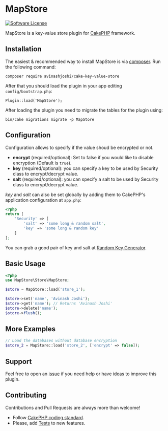 # MapStore

[![Software License](https://img.shields.io/badge/license-MIT-brightgreen.svg?style=flat-square)](LICENSE.txt)

MapStore is a key-value store plugin for [CakePHP](http://cakephp.org) framework.

## Installation

The easiest & recommended way to install MapStore is via [composer](http://getcomposer.org). Run the following command:

```
composer require avinashjoshi/cake-key-value-store
```

After that you should load the plugin in your app editing `config/bootstrap.php`:
```
Plugin::load('MapStore');
```

After loading the plugin you need to migrate the tables for the plugin using:
```
bin/cake migrations migrate -p MapStore
```

## Configuration
Configuration allows to specify if the value shoud be encrypted or not.

* **encrypt** (required/optional): Set to false if you would like to disable encryption (Default is `true`).
* **key** (required/optional): you can specify a key to be used by Security class to encrypt/decrypt value.
* **salt** (required/optional): you can specify a salt to be used by Security class to encrypt/decrypt value.

*key* and *salt* can also be set globally by adding them to CakePHP's application configuration at `app.php`:
```php
<?php
return [
    'Security' => [
        'salt' => 'some long & random salt',
        'key' => 'some long & random key'
    ]
];
```

You can grab a good pair of key and salt at [Random Key Generator](http://randomkeygen.com/).

## Basic Usage

```php
<?php
use MapStore\Store\MapStore;

$store = MapStore::load('store_1');

$store->set('name', 'Avinash Joshi');
$store->get('name'); // Returns 'Avinash Joshi'
$store->delete('name');
$store->flush();

```

## More Examples
```php
// Load the databases without database encryption
$store_2 = MapStore::load('store_2', ['encrypt' => false]);

```

## Support
Feel free to open an [issue](https://github.com/avinashjoshi/cake-key-value-store) if you need help or have ideas to improve this plugin.

## Contributing
Contributions and Pull Requests are always more than welcome!

* Follow [CakePHP coding standard](http://book.cakephp.org/3.0/en/contributing/cakephp-coding-conventions.html).
* Please, add [Tests](http://book.cakephp.org/3.0/en/development/testing.html) to new features.
